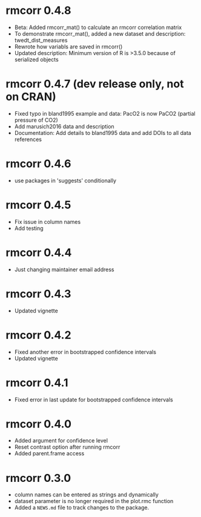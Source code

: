 # rmcorr 0.4.8

* Beta: Added rmcorr_mat() to calculate an rmcorr correlation matrix 
* To demonstrate rmcorr_mat(), added a new dataset and description: twedt_dist_measures 
* Rewrote how variabls are saved in rmcorr()
* Updated description: Minimum version of R is >3.5.0 because of serialized objects

# rmcorr 0.4.7 (dev release only, not on CRAN)

* Fixed typo in bland1995 example and data: PacO2 is now PaCO2 (partial pressure of CO2)
* Add marusich2016 data and description 
* Documentation: Add details to bland1995 data and add DOIs to all data references 

# rmcorr 0.4.6

* use packages in 'suggests' conditionally

# rmcorr 0.4.5

* Fix issue in column names
* Add testing

# rmcorr 0.4.4

* Just changing maintainer email address

# rmcorr 0.4.3

* Updated vignette

# rmcorr 0.4.2

* Fixed another error in bootstrapped confidence intervals
* Updated vignette

# rmcorr 0.4.1

* Fixed error in last update for bootstrapped confidence intervals

# rmcorr 0.4.0

* Added argument for confidence level
* Reset contrast option after running rmcorr
* Added parent.frame access

# rmcorr 0.3.0

* column names can be entered as strings and dynamically
* dataset parameter is no longer required in the plot.rmc function
* Added a `NEWS.md` file to track changes to the package.



